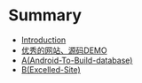 # Summary

* [Introduction](README.md)
* [优秀的网站、源码DEMO](demo.md)
* [A\(Android-To-Build-database\)](a\(android-to-build-database\).md)
* [B\(Excelled-Site\)](b\(excelled-site\).md)

